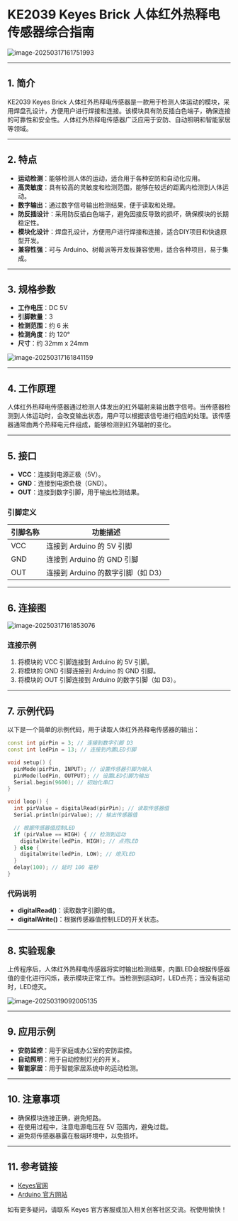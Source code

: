 # KE2039 Keyes Brick 人体红外热释电传感器综合指南

![image-20250317161751993](media/image-20250317161751993.png)

---

## 1. 简介
KE2039 Keyes Brick 人体红外热释电传感器是一款用于检测人体运动的模块，采用焊盘孔设计，方便用户进行焊接和连接。该模块具有防反插白色端子，确保连接的可靠性和安全性。人体红外热释电传感器广泛应用于安防、自动照明和智能家居等领域。

---

## 2. 特点
- **运动检测**：能够检测人体的运动，适合用于各种安防和自动化应用。
- **高灵敏度**：具有较高的灵敏度和检测范围，能够在较远的距离内检测到人体运动。
- **数字输出**：通过数字信号输出检测结果，便于读取和处理。
- **防反插设计**：采用防反插白色端子，避免因接反导致的损坏，确保模块的长期稳定性。
- **模块化设计**：焊盘孔设计，方便用户进行焊接和连接，适合DIY项目和快速原型开发。
- **兼容性强**：可与 Arduino、树莓派等开发板兼容使用，适合各种项目，易于集成。

---

## 3. 规格参数
- **工作电压**：DC 5V  
- **引脚数量**：3  
- **检测范围**：约 6 米  
- **检测角度**：约 120°  
- **尺寸**：约 32mm x 24mm  

![image-20250317161841159](media/image-20250317161841159.png)

---

## 4. 工作原理
人体红外热释电传感器通过检测人体发出的红外辐射来输出数字信号。当传感器检测到人体运动时，会改变输出状态，用户可以根据该信号进行相应的处理。该传感器通常由两个热释电元件组成，能够检测到红外辐射的变化。

---

## 5. 接口
- **VCC**：连接到电源正极（5V）。
- **GND**：连接到电源负极（GND）。
- **OUT**：连接到数字引脚，用于输出检测结果。

### 引脚定义
| 引脚名称 | 功能描述                     |
|----------|------------------------------|
| VCC      | 连接到 Arduino 的 5V 引脚   |
| GND      | 连接到 Arduino 的 GND 引脚  |
| OUT      | 连接到 Arduino 的数字引脚（如 D3） |

---

## 6. 连接图
![image-20250317161853076](media/image-20250317161853076.png)

### 连接示例
1. 将模块的 VCC 引脚连接到 Arduino 的 5V 引脚。
2. 将模块的 GND 引脚连接到 Arduino 的 GND 引脚。
3. 将模块的 OUT 引脚连接到 Arduino 的数字引脚（如 D3）。

---

## 7. 示例代码
以下是一个简单的示例代码，用于读取人体红外热释电传感器的输出：
```cpp
const int pirPin = 3; // 连接到数字引脚 D3
const int ledPin = 13; // 连接到内置LED引脚

void setup() {
  pinMode(pirPin, INPUT); // 设置传感器引脚为输入
  pinMode(ledPin, OUTPUT); // 设置LED引脚为输出
  Serial.begin(9600); // 初始化串口
}

void loop() {
  int pirValue = digitalRead(pirPin); // 读取传感器值
  Serial.println(pirValue); // 输出传感器值

  // 根据传感器值控制LED
  if (pirValue == HIGH) { // 检测到运动
    digitalWrite(ledPin, HIGH); // 点亮LED
  } else {
    digitalWrite(ledPin, LOW); // 熄灭LED
  }
  delay(100); // 延时 100 毫秒
}
```

### 代码说明
- **digitalRead()**：读取数字引脚的值。
- **digitalWrite()**：根据传感器值控制LED的开关状态。

---

## 8. 实验现象
上传程序后，人体红外热释电传感器将实时输出检测结果，内置LED会根据传感器值的变化进行闪烁，表示模块正常工作。当检测到运动时，LED点亮；当没有运动时，LED熄灭。

![image-20250319092005135](media/image-20250319092005135.png)

---

## 9. 应用示例
- **安防监控**：用于家庭或办公室的安防监控。
- **自动照明**：用于自动控制灯光的开关。
- **智能家居**：用于智能家居系统中的运动检测。

---

## 10. 注意事项
- 确保模块连接正确，避免短路。
- 在使用过程中，注意电源电压在 5V 范围内，避免过载。
- 避免将传感器暴露在极端环境中，以免损坏。

---

## 11. 参考链接
- [Keyes官网](http://www.keyes-robot.com/)
- [Arduino 官方网站](https://www.arduino.cc)  

如有更多疑问，请联系 Keyes 官方客服或加入相关创客社区交流。祝使用愉快！